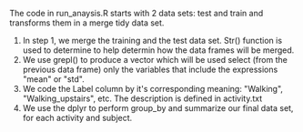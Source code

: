 The code in run_anaysis.R starts with 2 data sets: test and train and transforms them in a merge tidy data set. 

1. In step 1, we merge the training and the test data set. Str() function is used to determine to help determin how the data frames will be merged.
2. We use grepl() to produce a vector which will be used select (from the previous data frame) only the variables that include the expressions "mean" or "std".
3. We code the Label column by it's corresponding meaning: "Walking", "Walking_upstairs", etc. The description is defined in activity.txt
4.  We use the dplyr to perform group_by and summarize our final data set, for each activity and subject. 